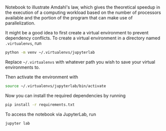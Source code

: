 Notebook to illustrate Amdahl's law, which gives the theoretical speedup in the execution of a computing workload based on the number of processors available and the portion of the program that can make use of parallelization.

It might be a good idea to first create a virtual environment to prevent dependency conflicts. To create a virtual environment in a directory named `.virtualenvs`, run
```sh
python -m venv ~/.virtualenvs/jupyterlab
```
Replace `~/.virtualenvs` with whatever path you wish to save your virtual environments to.

Then activate the environment with
```sh
source ~/.virtualenvs/jupyterlab/bin/activate
```

Now you can install the required dependencies by running
```sh
pip install -r requirements.txt
```

To access the notebook via JupyterLab, run
```sh
jupyter lab
```
